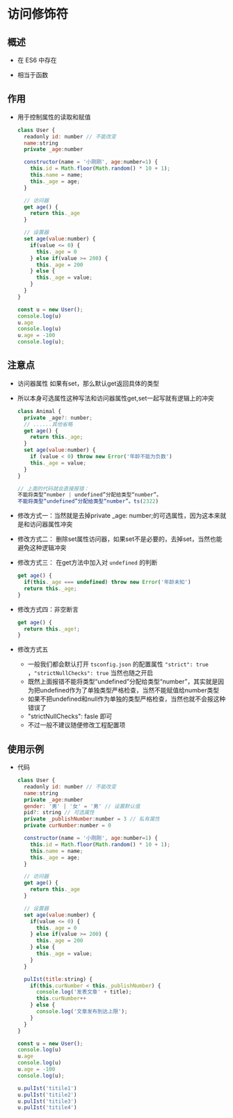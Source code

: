 # 访问修饰符

## 概述

+ 在 ES6 中存在

+ 相当于函数

## 作用

+ 用于控制属性的读取和赋值

  ```js
  class User {
    readonly id: number // 不能改变
    name:string
    private _age:number

    constructor(name = '小刚刚', age:number=1) {
      this.id = Math.floor(Math.random() * 10 + 1);
      this.name = name;
      this._age = age;
    }

    // 访问器
    get age() {
      return this._age
    }

    // 设置器
    set age(value:number) {
      if(value <= 0) {
        this._age = 0
      } else if(value >= 200) {
        this._age = 200
      } else {
        this._age = value;
      }
    }
  }

  const u = new User();
  console.log(u)
  u.age
  console.log(u)
  u.age = -100
  console.log(u);
  ```

## 注意点

+ 访问器属性 如果有set，那么默认get返回具体的类型
+ 所以本身可选属性这种写法和访问器属性get,set一起写就有逻辑上的冲突

  ```js
  class Animal {
    private _age?: number;
    // ......其他省略
    get age() {
      return this._age;
    }
    set age(value:number) {
      if (value < 0) throw new Error('年龄不能为负数')
      this._age = value;
    }
  }

  // 上面的代码就会直接报错：
  不能将类型“number | undefined”分配给类型“number”。
  不能将类型“undefined”分配给类型“number”。ts(2322)
  ```

+ 修改方式一：当然就是去掉private _age: number;的可选属性，因为这本来就是和访问器属性冲突

+ 修改方式二： 删除set属性访问器，如果set不是必要的，去掉set，当然也能避免这种逻辑冲突

+ 修改方式三： 在get方法中加入对 `undefined` 的判断

  ```js
  get age() {
    if(this._age === undefined) throw new Error('年龄未知')
    return this._age;
  }
  ```

+ 修改方式四：非空断言

  ```js
  get age() {
    return this._age!;
  }
  ```

+ 修改方式五

  + 一般我们都会默认打开 `tsconfig.json` 的配置属性 `"strict": true` ，`"strictNullChecks": true` 当然也随之开启
  + 既然上面报错不能将类型“undefined”分配给类型“number”，其实就是因为把undefined作为了单独类型严格检查，当然不能赋值给number类型
  + 如果不把undefined和null作为单独的类型严格检查，当然也就不会报这种错误了
  + "strictNullChecks": fasle 即可
  + 不过一般不建议随便修改工程配置项

## 使用示例

+ 代码

  ```js
  class User {
    readonly id: number // 不能改变
    name:string
    private _age:number
    gender: '男' | '女' = '男' // 设置默认值
    pid?: string // 可选属性
    private _publishNumber:number = 3 // 私有属性
    private curNumber:number = 0

    constructor(name = '小刚刚', age:number=1) {
      this.id = Math.floor(Math.random() * 10 + 1);
      this.name = name;
      this._age = age;
    }

    // 访问器
    get age() {
      return this._age
    }

    // 设置器
    set age(value:number) {
      if(value <= 0) {
        this._age = 0
      } else if(value >= 200) {
        this._age = 200
      } else {
        this._age = value;
      }
    }

    pulIst(title:string) {
      if(this.curNumber < this._publishNumber) {
        console.log('发表文章' + title);
        this.curNumber++
      } else {
        console.log('文章发布到达上限');
      }
    }
  }

  const u = new User();
  console.log(u)
  u.age
  console.log(u)
  u.age = -100
  console.log(u);

  u.pulIst('titile1')
  u.pulIst('titile2')
  u.pulIst('titile3')
  u.pulIst('titile4')
  ```
